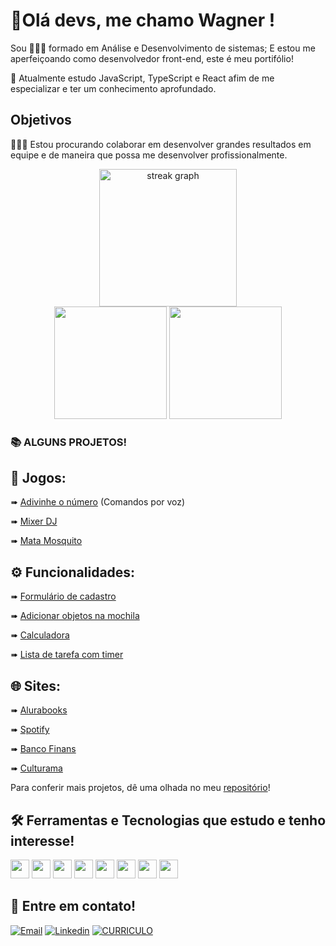 # 👋Olá devs, me chamo Wagner !
Sou 👨🏻‍🎓 formado em Análise e Desenvolvimento de sistemas; E estou me aperfeiçoando como desenvolvedor front-end, este é meu portifólio!

🎯 Atualmente estudo JavaScript, TypeScript e React afim de me especializar e ter um conhecimento aprofundado.

## Objetivos

👨🏻‍💻 Estou procurando colaborar em desenvolver grandes resultados em equipe e de maneira que possa me desenvolver profissionalmente.

<div align="center">
  <img src="https://streak-stats.demolab.com?user=WagProjects&locale=pt&mode=daily&theme=dark&hide_border=false&border_radius=5&order=3" height="220" alt="streak graph"  />
  <div>
    <img height="180em" src="https://github-readme-stats.vercel.app/api?username=WagProjects&show_icons=true&theme=dark"/>
    <img height="180em" src="https://github-readme-stats.vercel.app/api/top-langs/?username=WagProjects&layout=compact&theme=dark"/>
  </div>
</div>

### 📚 ALGUNS PROJETOS!
## 🎲 Jogos:

➠ [Adivinhe o número](https://wagprojects.github.io/numero-secreto/) (Comandos por voz)

➠ [Mixer DJ](https://wagprojects.github.io/Mixer/)

➠ [Mata Mosquito](https://wagprojects.github.io/game-mata-mosquito/index.html)

## ⚙ Funcionalidades:

➠ [Formulário de cadastro](https://wagprojects.github.io/Projeto-FormulriodeCadastro/)

➠ [Adicionar objetos na mochila](https://wagprojects.github.io/Projeto-Mochila/)

➠ [Calculadora](https://wagprojects.github.io/calculadora/)

➠ [Lista de tarefa com timer](https://wagprojects.github.io/Fokus2.0/)

## 🌐 Sites:
➠ [Alurabooks](https://alura-books-eta-six.vercel.app/)

➠ [Spotify](https://wagprojects.github.io/Projeto-Spotify/) 

➠ [Banco Finans](https://wagprojects.github.io/ProjetoFinans/)

➠ [Culturama](https://culturama-six-sigma.vercel.app/)


Para conferir mais projetos, dê uma olhada no meu [repositório](https://github.com/WagProjects?tab=repositories)!

## 🛠 Ferramentas e Tecnologias que estudo e tenho interesse!
<div>
  <img width="30px" src="https://cdn.jsdelivr.net/gh/devicons/devicon/icons/javascript/javascript-original.svg" />
  <img width="30px" src="https://cdn.jsdelivr.net/gh/devicons/devicon/icons/typescript/typescript-original.svg" />
  <img width="30px" src="https://cdn.jsdelivr.net/gh/devicons/devicon/icons/html5/html5-original.svg" />
  <img width="30px" src="https://cdn.jsdelivr.net/gh/devicons/devicon/icons/css3/css3-original.svg" />
  <img width="30px" src="https://cdn.jsdelivr.net/gh/devicons/devicon/icons/react/react-original-wordmark.svg" />
  <img width="30px" src="https://cdn.jsdelivr.net/gh/devicons/devicon/icons/git/git-original.svg" />
  <img width="30px" src="https://cdn.jsdelivr.net/gh/devicons/devicon/icons/php/php-original.svg" />
  <img width="30px" src="https://cdn.jsdelivr.net/gh/devicons/devicon/icons/python/python-original.svg" />
</div>

## 📩 Entre em contato!
[![Email](https://img.shields.io/badge/Gmail-D14836?style=for-the-badge&logo=gmail&logoColor=white)](mailto:wagneros@gmail.com)
[![Linkedin](https://img.shields.io/badge/LinkedIn-0077B5?style=for-the-badge&logo=linkedin&logoColor=white)](https://www.linkedin.com/in/wagner-oliveira-b3959a170/)
[![CURRICULO](https://img.shields.io/badge/website-000000?style=for-the-badge&logo=About.me&logoColor=white)](https://devpoolbr.com.br/profile/WagProjects)
